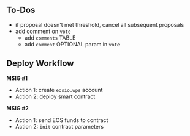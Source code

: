 ## To-Dos

- if proposal doesn't met threshold, cancel all subsequent proposals
- add comment on `vote`
    - add `comments` TABLE
    - add `comment` OPTIONAL param in `vote`

## Deploy Workflow

**MSIG #1**

- Action 1: create `eosio.wps` account
- Action 2: deploy smart contract

**MSIG #2**

- Action 1: send EOS funds to contract
- Action 2: `init` contract parameters

